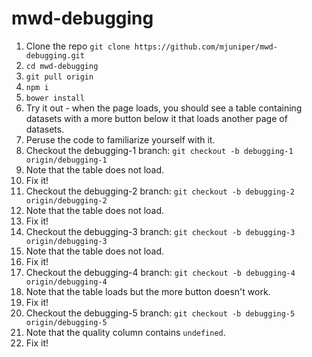 # mwd-debugging

1. Clone the repo `git clone https://github.com/mjuniper/mwd-debugging.git`
1. `cd mwd-debugging` 
1. `git pull origin`
1. `npm i`
1. `bower install`
1. Try it out - when the page loads, you should see a table containing datasets with a more button below it that loads another page of datasets.
1. Peruse the code to familiarize yourself with it.
1. Checkout the debugging-1 branch: `git checkout -b debugging-1 origin/debugging-1`
1. Note that the table does not load.
1. Fix it!
1. Checkout the debugging-2 branch: `git checkout -b debugging-2 origin/debugging-2`
1. Note that the table does not load.
1. Fix it!
1. Checkout the debugging-3 branch: `git checkout -b debugging-3 origin/debugging-3`
1. Note that the table does not load.
1. Fix it!
1. Checkout the debugging-4 branch: `git checkout -b debugging-4 origin/debugging-4`
1. Note that the table loads but the more button doesn't work.
1. Fix it!
1. Checkout the debugging-5 branch: `git checkout -b debugging-5 origin/debugging-5`
1. Note that the quality column contains `undefined`.
1. Fix it!
